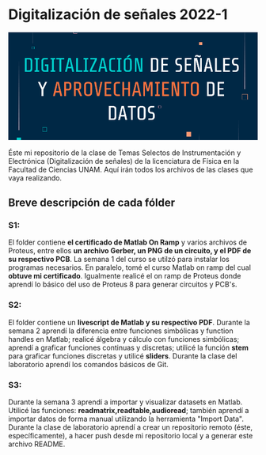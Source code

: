 
# Digitalización de señales 2022-1

![Título del curso](tituloCurso.png)

Éste mi repositorio de la clase de Temas Selectos de Instrumentación y Electrónica (Digitalización de señales) de la licenciatura de Física en la Facultad de Ciencias UNAM. Aquí irán todos los archivos de las clases que vaya realizando.

## Breve descripción de cada fólder

### S1:
El folder contiene **el certificado de Matlab On Ramp** y varios archivos de Proteus, entre ellos **un archivo Gerber, un PNG de un circuito, y el PDF de su respectivo PCB**. La semana 1 del curso se utilzó para instalar los programas necesarios. En paralelo, tomé el curso Matlab on ramp del cual **obtuve mi certificado**. Igualmente realicé el on ramp de Proteus donde aprendí lo básico del uso de Proteus 8 para generar circuitos y PCB's.

### S2:
El folder contiene un **livescript de Matlab y su respectivo PDF**. Durante la semana 2 aprendí la diferencia entre funciones simbólicas y function handles en Matlab; realicé álgebra y cálculo con funciones simbólicas; aprendí a graficar funciones continuas y discretas; utilicé la función **stem** para graficar funciones discretas y utilicé **sliders**. Durante la clase del laboratorio aprendí los comandos básicos de Git.

### S3:
Durante la semana 3 aprendí a importar y visualizar datasets en Matlab. Utilicé las funciones: **readmatrix,readtable,audioread**; también aprendí a importar datos de forma manual utilizando la herramienta "Import Data". Durante la clase de laboratorio aprendí a crear un repositorio remoto (éste, específicamente), a hacer push desde mi repositorio local y a generar este archivo README.
